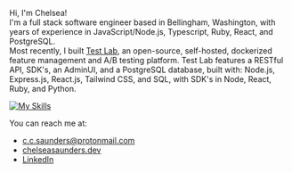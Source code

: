 Hi, I'm Chelsea!  
I'm a full stack software engineer based in Bellingham, Washington, with years of experience in JavaScript/Node.js, Typescript, Ruby, React, and PostgreSQL. \
Most recently, I built [Test Lab](https://testl-ab.github.io/), an open-source, self-hosted, dockerized feature management and A/B testing platform.  Test Lab features a RESTful API, SDK's, an AdminUI, and a PostgreSQL database, built with: Node.js, Express.js, React.js, Tailwind CSS, and SQL, with SDK's in Node, React, Ruby, and Python.


[![My Skills](https://skillicons.dev/icons?i=nodejs,js,react,ruby,ts,html,postgres,mongodb,tailwind,git,docker,jest,vscode,postman)](https://www.chelseasaunders.dev/)

You can reach me at:
* [c.c.saunders@protonmail.com](mailto:c.c.saunders@protonmail.com)
* [chelseasaunders.dev](https://www.chelseasaunders.dev/)
* [LinkedIn](https://www.linkedin.com/in/chelsea-saunders-1002a318/) 
